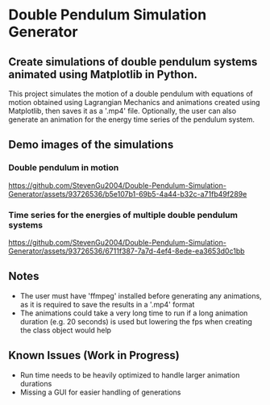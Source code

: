# Double Pendulum Simulation Generator

## Create simulations of double pendulum systems animated using Matplotlib in Python.

This project simulates the motion of a double pendulum with equations of motion obtained using Lagrangian Mechanics and animations created using Matplotlib, then saves it as a '.mp4' file. Optionally, the user can also generate an animation for the energy time series of the pendulum system. 

## Demo images of the simulations
### Double pendulum in motion
https://github.com/StevenGu2004/Double-Pendulum-Simulation-Generator/assets/93726536/b5e107b1-69b5-4a44-b32c-a71fb49f289e

### Time series for the energies of multiple double pendulum systems
https://github.com/StevenGu2004/Double-Pendulum-Simulation-Generator/assets/93726536/6711f387-7a7d-4ef4-8ede-ea3653d0c1bb

## Notes
- The user must have 'ffmpeg' installed before generating any animations, as it is required to save the results in a '.mp4' format
- The animations could take a very long time to run if a long animation duration (e.g. 20 seconds) is used but lowering the fps when creating the class object would help


## Known Issues (Work in Progress)
- Run time needs to be heavily optimized to handle larger animation durations
- Missing a GUI for easier handling of generations
